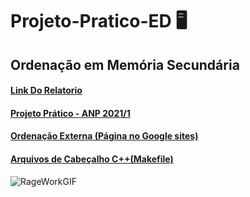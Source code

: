 # Projeto-Pratico-ED 🖥️
## Ordenação em Memória Secundária

#### [Link Do Relatorio](https://docs.google.com/document/d/19I6_yCY5KDKHBIi5oTKwJ4dR6U2dacK5PAvXFfc6-vM/edit?usp=sharing)
#### [Projeto Prático - ANP 2021/1](https://docs.google.com/document/d/1Tjppk_ZBpsjufptbCEXMNTsq1s3A1fKxLW-t0QPFkOs/edit#)
#### [Ordenação Externa (Página no Google sites)](https://sites.google.com/ufla.br/ordenacao-externa)
#### [Arquivos de Cabeçalho C++(Makefile)](https://docs.microsoft.com/pt-br/cpp/cpp/header-files-cpp?view=msvc-160)

![RageWorkGIF](https://user-images.githubusercontent.com/73839667/139871552-f3f7ead8-0270-4ba4-b8ba-0daec77452ca.gif)
